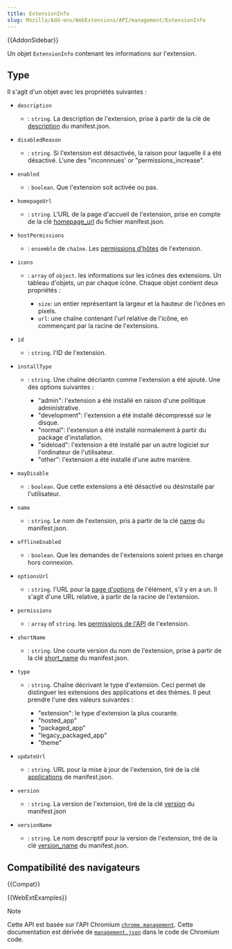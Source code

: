 ```yaml
---
title: ExtensionInfo
slug: Mozilla/Add-ons/WebExtensions/API/management/ExtensionInfo
---
```


{{AddonSidebar}}

Un objet `ExtensionInfo` contenant les informations sur l'extension.

## Type

Il s'agit d'un objet avec les propriétés suivantes :

- `description`
  - : `string`. La description de l'extension, prise à partir de la clé de [description](/fr/docs/Mozilla/Add-ons/WebExtensions/manifest.json/description) du manifest.json.
- `disabledReason`
  - : `string`. Si l'extension est désactivée, la raison pour laquelle il a été désactivé. L'une des "inconnnues' or "permissions_increase".
- `enabled`
  - : `boolean`. Que l'extension soit activée ou pas.
- `homepageUrl`
  - : `string`. L'URL de la page d'accueil de l'extension, prise en compte de la clé [homepage_url](/fr/docs/Mozilla/Add-ons/WebExtensions/manifest.json/homepage_url) du fichier manifest.json.
- `hostPermissions`
  - : `ensemble` de `chaîne`. Les [permissions d'hôtes](/fr/docs/Mozilla/Add-ons/WebExtensions/manifest.json/permissions#host_permissions) de l'extension.
- `icons`

  - : `array` of `object`. les informations sur les icônes des extensions. Un tableau d'objets, un par chaque icône. Chaque objet contient deux propriétés :

    - `size`: un entier représentant la largeur et la hauteur de l'icônes en pixels.
    - `url`: une chaîne contenant l'url relative de l'icône, en commençant par la racine de l'extensions.

- `id`
  - : `string`. l'ID de l'extension.
- `installType`

  - : `string`. Une chaîne décriantn comme l'extension a été ajouté. Une des options suivantes :

    - "admin": l'extension a été installé en raison d'une politique administrative.
    - "development": l'extension a été installé décompressé sur le disque.
    - "normal": l'extension a été installé normalement à partir du package d'installation.
    - "sideload": l'extension a été installé par un autre logiciel sur l'ordinateur de l'utilisateur.
    - "other": l'extension a été installé d'une autre manière.

- `mayDisable`
  - : `boolean`. Que cette extensions a été désactivé ou désinstallé par l'utilisateur.
- `name`
  - : `string`. Le nom de l'extension, pris à partir de la clé [name](/fr/docs/Mozilla/Add-ons/WebExtensions/manifest.json/name) du manifest.json.
- `offlineEnabled`
  - : `boolean`. Que les demandes de l'extensions soient prises en charge hors connexion.
- `optionsUrl`
  - : `string`. l'URL pour la [page d'options](/fr/docs/Mozilla/Add-ons/WebExtensions/user_interface/Options_pages) de l'élément, s'il y en a un. Il s'agit d'une URL relative, à partir de la racine de l'extension.
- `permissions`
  - : `array` of `string`. les [permissions de l'API](/fr/docs/Mozilla/Add-ons/WebExtensions/manifest.json/permissions#api_permissions) de l'extension.
- `shortName`
  - : `string`. Une courte version du nom de l'extension, prise à partir de la clé [short_name](/fr/docs/Mozilla/Add-ons/WebExtensions/manifest.json/short_name) du manifest.json.
- `type`

  - : `string`. Chaîne décrivant le type d'extension. Ceci permet de distinguer les extensions des applications et des thèmes. Il peut prendre l'une des valeurs suivantes :

    - "extension": le type d'extension la plus courante.
    - "hosted_app"
    - "packaged_app"
    - "legacy_packaged_app"
    - "theme"

- `updateUrl`
  - : `string`. URL pour la mise à jour de l'extension, tiré de la clé [applications](/fr/docs/Mozilla/Add-ons/WebExtensions/manifest.json/browser_specific_settings) de manifest.json.
- `version`
  - : `string`. La version de l'extension, tiré de la clé [version](/fr/docs/Mozilla/Add-ons/WebExtensions/manifest.json/version) du manifest.json
- `versionName`
  - : `string`. Le nom descriptif pour la version de l'extension, tiré de la clé [version_name](/fr/docs/Mozilla/Add-ons/WebExtensions/manifest.json/version_name) du manifest.json.

## Compatibilité des navigateurs

{{Compat}}

{{WebExtExamples}}

> [!NOTE]
>
> Cette API est basée sur l'API Chromium [`chrome.management`](https://developer.chrome.com/docs/extensions/reference/api/management). Cette documentation est dérivée de [`management.json`](https://chromium.googlesource.com/chromium/src/+/master/extensions/common/api/management.json) dans le code de Chromium code.

<!--
// Copyright 2015 The Chromium Authors. All rights reserved.
//
// Redistribution and use in source and binary forms, with or without
// modification, are permitted provided that the following conditions are
// met:
//
//    * Redistributions of source code must retain the above copyright
// notice, this list of conditions and the following disclaimer.
//    * Redistributions in binary form must reproduce the above
// copyright notice, this list of conditions and the following disclaimer
// in the documentation and/or other materials provided with the
// distribution.
//    * Neither the name of Google Inc. nor the names of its
// contributors may be used to endorse or promote products derived from
// this software without specific prior written permission.
//
// THIS SOFTWARE IS PROVIDED BY THE COPYRIGHT HOLDERS AND CONTRIBUTORS
// "AS IS" AND ANY EXPRESS OR IMPLIED WARRANTIES, INCLUDING, BUT NOT
// LIMITED TO, THE IMPLIED WARRANTIES OF MERCHANTABILITY AND FITNESS FOR
// A PARTICULAR PURPOSE ARE DISCLAIMED. IN NO EVENT SHALL THE COPYRIGHT
// OWNER OR CONTRIBUTORS BE LIABLE FOR ANY DIRECT, INDIRECT, INCIDENTAL,
// SPECIAL, EXEMPLARY, OR CONSEQUENTIAL DAMAGES (INCLUDING, BUT NOT
// LIMITED TO, PROCUREMENT OF SUBSTITUTE GOODS OR SERVICES; LOSS OF USE,
// DATA, OR PROFITS; OR BUSINESS INTERRUPTION) HOWEVER CAUSED AND ON ANY
// THEORY OF LIABILITY, WHETHER IN CONTRACT, STRICT LIABILITY, OR TORT
// (INCLUDING NEGLIGENCE OR OTHERWISE) ARISING IN ANY WAY OUT OF THE USE
// OF THIS SOFTWARE, EVEN IF ADVISED OF THE POSSIBILITY OF SUCH DAMAGE.
-->
